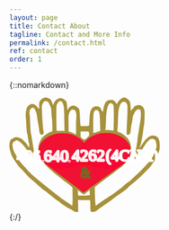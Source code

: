 ```yaml
---
layout: page
title: Contact About
tagline: Contact and More Info
permalink: /contact.html
ref: contact
order: 1
---
```


{::nomarkdown}
<div>
   <svg
      xmlns:dc="http://purl.org/dc/elements/1.1/"
      xmlns:cc="http://creativecommons.org/ns#"
      xmlns:rdf="http://www.w3.org/1999/02/22-rdf-syntax-ns#"
      xmlns:svg="http://www.w3.org/2000/svg"
      xmlns="http://www.w3.org/2000/svg"
      xmlns:sodipodi="http://sodipodi.sourceforge.net/DTD/sodipodi-0.dtd"
      xmlns:inkscape="http://www.inkscape.org/namespaces/inkscape"
      id="svg8"
      version="1.1"
      viewBox="0 0 70.805656 53.95681"
      height="53.95681mm"
      width="70.805656mm"
      sodipodi:docname="heartHandsPretty.svg"
      inkscape:version="0.92.2 5c3e80d, 2017-08-06">
   <metadata
      id="metadata30">
      <rdf:RDF>
         <cc:Work
            rdf:about="">
         <dc:format>image/svg+xml</dc:format>
         <dc:type
            rdf:resource="http://purl.org/dc/dcmitype/StillImage" />
         <dc:title></dc:title>
         </cc:Work>
      </rdf:RDF>
   </metadata>
   <defs
      id="defs28" />
   <sodipodi:namedview
      pagecolor="#ffffff"
      bordercolor="#666666"
      borderopacity="1"
      objecttolerance="10"
      gridtolerance="10"
      guidetolerance="10"
      inkscape:pageopacity="0"
      inkscape:pageshadow="2"
      inkscape:window-width="1440"
      inkscape:window-height="855"
      id="namedview25"
      showgrid="false"
      showguides="true"
      inkscape:guide-bbox="true"
      inkscape:zoom="2.1431541"
      inkscape:cx="84.159775"
      inkscape:cy="54.528623"
      inkscape:window-x="0"
      inkscape:window-y="1"
      inkscape:window-maximized="1"
      inkscape:current-layer="layer5" />
   <!-- <defs
         id="defs2" />
      <metadata
         id="metadata5">
         <rdf:RDF>
            <cc:Work
               rdf:about="">
            <dc:format>image/svg+xml</dc:format>
            <dc:type
               rdf:resource="http://purl.org/dc/dcmitype/StillImage" />
            <dc:title></dc:title>
            </cc:Work>
         </rdf:RDF>
      </metadata> -->
   <g
      style="display:inline"
      transform="translate(-11.755183,-119.99777)"
      id="layer2" />
   <g
      style="display:inline"
      transform="translate(-8.1940652,-150.64573)"
      id="layer1">
      <g
         transform="translate(8.194579,72.686509)"
         id="g862">
         <path
            d="m 16.15,78.159027 c -0.768,0.252 -1.612,0.99 -1.938,1.692 -0.153,0.341 -0.23,1.133 -0.211,2.015 0.02,0.81 0,1.475 -0.058,1.475 -0.115,0 -0.767,-0.684 -0.767,-0.792 0,-0.18 -1.074,-1.151 -1.477,-1.35 -0.518,-0.251 -1.7850004,-0.269 -1.7850004,-0.017 0,0.09 -0.115,0.18 -0.25,0.18 -0.1329995,0 -0.5169995,0.234 -0.8429995,0.54 -0.806,0.737 -1.286,3.004 -1.132,5.199 0.076,0.863 0.172,2.23 0.21,3.076 0.173,2.915 0.327,4.588 0.5,4.876 0.096,0.162 0.21,0.81 0.268,1.44 0.077,0.629 0.25,1.672 0.403,2.32 0.288,1.17 0.403,2.465003 0.211,2.627003 -0.038,0.054 -0.46,-0.468 -0.902,-1.134 -0.825,-1.223003 -2.647,-3.112003 -3.031,-3.112003 -0.096,0 -0.441,-0.126 -0.73,-0.27 -0.651,-0.324 -1.8599999,-0.36 -2.4359999,-0.072 -0.23,0.126 -0.729,0.45 -1.1130001,0.72 -0.63299999,0.467 -0.72899999,0.665 -0.93999999,1.727 -0.25,1.349003 -0.153,2.697653 0.422,4.389653 0.64094139,2.5 2.12705949,4.40776 3.93353009,6.81488 0.153,0.162 2.3024699,2.36047 2.5714699,2.70247 1.036,1.259 2.7239995,2.932 4.1819999,4.137 0.537,0.45 1.842,1.602 2.897,2.555 1.056,0.954 2.072,1.781 2.264,1.853 0.211,0.054 0.69,0.378 1.113,0.72 0.403,0.36 1.113,0.935 1.573,1.313 0.46,0.36 1.19,0.972 1.631,1.331 0.709551,0.56577 1.439013,1.10611 2.187,1.62 0.768,0.521 1.4,1.061 1.4,1.187 0,0.126 0.078,0.198 0.174,0.144 0.076,-0.054 0.307,0.054 0.498,0.252 0.192,0.198 0.423,0.36 0.518,0.36 0.096,0 0.346,0.144 0.557,0.324 0.192,0.197 0.614,0.45 0.902,0.593 0.287,0.144 0.633,0.36 0.767,0.468 0.134,0.126 0.345,0.234 0.441,0.234 0.115,0 0.749,0.36 1.44,0.81 0.959,0.63 1.4,0.809 1.995,0.809 h 0.767 v -3.04 l -0.101117,-2.70289 c 2.310973,0.28812 3.730166,0.0398 5.742117,0.14788 v 0 c 0.057,0.36 0.115,1.511 0.115,2.555 0,1.061 0.058,2.176 0.115,2.482 0.115,0.522 0.173,0.558 1.017,0.558 0.844,0 1.573,-0.288 2.034,-0.81 0.192,-0.197 2.149,-1.583 4.815,-3.418 0.73,-0.486 1.459,-0.99 1.612,-1.115 0.768,-0.576 3.031,-2.285 3.55,-2.68 0.326,-0.253 1.189,-0.864 1.918,-1.368 1.343,-0.918 2.859,-2.123 2.686,-2.123 -0.096,0 1.44,-1.367 2.38,-2.087 2.821558,-2.20221 5.627946,-5.11498 7.808,-7.394 0.967588,-1.31718 2.398,-3.005 2.398,-3.203 1.07353,-2.07402 2.583687,-4.72275 2.308,-6.764 0.0888,-1.197403 -0.126886,-2.499946 -0.534471,-3.591584 0,0 -0.796412,-1.27 -1.832412,-1.323 -1.403659,-0.399044 -2.66419,0.0057 -4.499117,2.047412 l -2.814117,3.935582 0.859529,-2.385642 c 0.321781,-1.402152 0.718939,-3.853057 0.948588,-5.231764 0.115,-0.791 0.23,-1.655 0.23,-1.943 0.432355,-1.664779 0.507639,-3.736197 0.537,-5.487 0.04,-2.86 0.02,-3.04 -0.46,-3.958 -0.25,-0.522 -0.518,-0.936 -0.594,-0.9 -0.058,0.036 -0.288,-0.09 -0.519,-0.27 -0.844,-0.701 -3.204,-0.143 -3.549,0.81 -0.058,0.18 -0.173,0.324 -0.269,0.324 -0.095,0 -0.345,0.306 -0.556,0.666 -0.46,0.845 -0.556,0.647 -0.671,-1.386 -0.116,-2.23 -0.25,-2.59 -1.19,-3.4 -1.4,-1.223 -2.245,-1.205 -3.703,0.072 -0.499,0.432 -1.017,1.08 -1.17,1.421 -0.135,0.36 -0.326,0.648 -0.422,0.648 -0.077,0 -0.288,-0.252 -0.46,-0.576 -0.692,-1.241 -1.92,-1.637 -3.493,-1.151 -1.324,0.414 -1.88,1.44 -2.417,4.426 l -0.211,1.151 -0.442,-0.666 c -0.23,-0.377 -0.46,-0.863 -0.537,-1.097 -0.23,-0.918 -2.34,-1.313 -3.377,-0.63 -1.38,0.918 -1.784,2.285 -1.956,6.405 -0.039,1.205 -0.135,2.285 -0.212,2.393 -0.076,0.108 -0.901,0.18 -2.014,0.18 h -1.9 l -0.095,-0.774 c -0.058,-0.414 -0.154,-1.817 -0.211,-3.094 -0.173,-3.49 -0.212,-3.778 -0.576,-4.372 -0.422,-0.648 -1.919,-1.475 -2.686,-1.475 -1.06,0.176 -1.992,0.875 -2.398,1.709 0,0.144 -0.096,0.27 -0.211,0.27 -0.116,0 -0.192,-0.324 -0.173,-0.774 0.019,-0.414 0.019,-0.792 0,-0.846 -0.02,-0.054 -0.077,-0.467 -0.115,-0.935 -0.058,-1.062 -0.269,-1.421 -1.267,-2.177 -1.036,-0.774 -1.515,-0.882 -2.513,-0.558 -1.094,0.342 -1.88,1.098 -2.34,2.195 -0.212,0.522 -0.442,0.936 -0.538,0.936 -0.077,0 -0.115,-0.072 -0.038,-0.162 0.096,-0.162 -0.154,-0.81 -0.806,-2.123 -0.211,-0.396 -0.556,-0.666 -1.247,-0.936 -1.075,-0.412 -1.324,-0.431 -2.168,-0.162 z m 8.46,1.728 c 0.385,0.233 0.826,1.367 1.018,2.68 0.115,0.702 0.21,3.526 0.21,6.243 l 0.111529,5.07653 c -0.993565,-0.596727 -2.240305,0.0096 -3.719823,-0.262588 0,0 -0.131709,-3.905237 -0.131709,-5.874942 0,-5.811 0.019,-6.153 0.383,-6.657 0.453492,-1.301153 1.452288,-1.639663 2.13,-1.205 z m -6.206,0.408 c 0,0 0.882,1.555 1.27,3.058 0.038,1.277 0.255,4.349 0.39,4.925 0.134,0.575 0.181529,5.571413 0.181529,5.571413 -1.725001,0.559246 -3.764411,1.836057 -5.078647,3.304411 -1.531529,2.738823 -2.084059,4.839649 -1.113,8.052239 0.595,2.358 2.595117,4.06635 4.494117,6.07105 2.762388,2.61247 5.11762,4.13107 7.558353,6.25712 2.794277,1.88589 3.634588,2.99348 3.634588,2.99348 -0.058,1.44 0.06906,4.82129 0.01206,6.11729 l -0.115,2.374 -0.71,-0.485 c -0.384,-0.27 -0.73,-0.54 -0.787,-0.594 -0.163809,-0.13138 -0.344399,-0.24034 -0.537,-0.324 -0.270187,-0.13786 -0.52696,-0.30057 -0.767,-0.486 -0.787,-0.647 -2.341,-1.69 -2.533,-1.69 -0.096,0 -0.192,-0.127 -0.192,-0.27 0,-0.144 -0.115,-0.27 -0.23,-0.27 -0.134,0 -0.633,-0.324 -1.113,-0.72 -0.48,-0.378 -1.554,-1.241 -2.398,-1.89 -1.292701,-0.99241 -5.124957,-4.02527 -6.365175,-5.08253 -3.272509,-2.69503 -5.2248036,-4.54256 -6.6305892,-6.34818 -0.7502778,-0.57597 -1.6259281,-1.81353 -2.2560588,-2.483 -0.8660219,-1.36014 -1.6310848,-2.31953 -2.1385881,-3.34176 -1.164546,-2.03902 -1.5046033,-3.20729 -1.5585887,-4.92153 0,0 0.103,-1.313003 1.247,-1.680003 0.7999999,-0.748 1.9119999,0.2 2.4869999,0.65 1.17,0.935003 3.127,3.436003 4.03,5.163003 0.5939995,1.17 1.7639999,2.357 2.2439999,2.267 0.46,-0.09 0.384,-1.53 -0.269,-5.451 -0.153,-0.9 -0.402,-2.465003 -0.575,-3.508003 -0.150464,-0.931283 -0.310473,-1.860998 -0.48,-2.789 -0.096,-0.504 -0.2300004,-1.997 -0.2880004,-3.328 -0.057,-1.332 -0.153,-3.58 -0.21,-5.002 -0.8269995,-3.064 1.2340004,-3.66 1.2340004,-3.66 0.672,0 0.914,0.26 1.432,1.303 0.365001,0.738 0.595,1.602 0.69,2.573 0.097,0.792 0.308,2.105 0.461,2.897 0.173,0.791 0.384,2.159 0.5,3.058 0.268,2.159 0.325,2.429 0.728,2.717 0.883,0.63 1.65,-0.144 1.382,-1.422 -0.269,-1.367 -0.773,-7.477 -0.773,-11.992 0.718,-2.744 2.035,-2.662 3.142,-1.614 z m 36.56,0.131 c 0.713,0.84 0.62,1.591 0.633,2.645 0.019,1.187 -0.02,2.878 -0.077,3.778 -0.058,0.882 -0.154,3.166 -0.23,5.055 -0.154,3.293 -0.135,3.455 0.21,3.563 1.113,0.305 1.478,-0.288 1.689,-2.771 0.077,-0.846 0.25,-1.979 0.384,-2.519 0.153,-0.54 0.326,-1.547 0.403,-2.23 0.076,-0.684 0.192,-1.386 0.287,-1.53 0.979,-1.907 1.305,-2.41 1.766,-2.644 0.805,-0.396 1.4,-0.324 1.65,0.197 0.345,0.702 0.268,3.545 -0.154,5.776 -0.192,1.115 -0.422,2.446 -0.48,2.968 -0.057,0.54 -0.191,1.367 -0.287,1.871 -0.192,0.99 -0.422,2.753 -0.48,3.598 -0.02,0.288 -0.173,1.35 -0.345,2.339003 -0.845,5.11 -1.367117,6.36547 -0.773117,6.54547 1.267112,-1.8073 2.750035,-4.02615 3.931175,-5.50206 0,0 1.323585,-2.333156 2.449118,-3.343354 1.168235,-1.401882 3.521118,-0.844298 3.437295,0.852353 0.547,1.373001 0.304529,2.669591 -0.468471,4.308591 -0.41072,1.35415 -0.849896,2.50891 -1.683883,3.53694 -0.522236,0.76283 -1.386914,1.80727 -2.038117,2.41806 -1.060174,1.22267 -2.173821,2.36028 -3.108,3.274 -4.183,4.03 -5.046,4.803 -5.833,5.307 -0.403,0.27 -1.324,1.008 -2.034,1.62 -0.69,0.629 -1.88,1.583 -2.647,2.122 -0.912621,0.6483 -1.808256,1.3202 -2.686,2.015 -0.711674,0.52561 -1.387899,0.85911 -2.111,1.386 -1.58424,0.88648 -3.206029,2.14768 -4.547,3.076 -0.518,0.342 -0.979,0.702 -1.055,0.81 -0.326,0.431 -0.533529,-4.41106 -0.591529,-8.72906 0,0 3.097286,-2.50413 7.335234,-5.60988 0,0 2.700406,-2.09585 5.266942,-3.97254 0,0 3.335529,-2.94293 3.964412,-5.08429 0.44,-1.098 1.08347,-4.23653 -0.29653,-7.069527 -0.703,-1.035 -0.113529,-0.780706 -2.018529,-2.432706 -0.901,-0.86 -2.038,-1.5 -3.614,-2.102 0,0 0.218,-2.17 0.276,-4.49 0.057,-2.321 0.192,-4.642 0.268,-5.128 0.442,-2.446 0.94,-3.67 1.689,-4.102 0.729,-0.413 1.19,-0.377 1.918,0.198 z m -6.217,0.81 c 0.384,0.504 0.403,0.702 0.403,6.567 l -0.121,5.754 -2.02,-0.26 c -2.475,-0.09 -1.85,0.514 -1.715,-1.195 0.057,-0.81 0.153,-2.734 0.21,-4.263 -0.059,-1.375 0.642,-9.625 3.243,-6.603 z m -17.92,2.823 c 1.114,0.859 0.522,4.452 0.537,5.937 0.039,4.552 0,5.578 -0.191,5.47 -1.477857,-1.078125 -3.30447,-1.404 -3.30447,-1.404 l -0.03453,-2.914 c 0.0979,-1.93014 -0.317489,-4.115735 0.294941,-5.803588 0.44,-1.236 1.341059,-2.240412 2.698059,-1.285412 z m 10.725,0 c 0.825,0.396 1.036,1.476 1.132,5.686 l 0.096,3.994 c -1.065,-0.036 -1.854,0.725 -2.782,0.863 l -0.537,0.072 v -4.372 c 0,-2.59 0.096,-4.641 0.211,-5.073 0.365,-1.224 0.998,-1.62 1.88,-1.17 z m -4.125,10.183 c 0.058,0.162 0.115,0.63 0.115,1.044 0,0.683 -0.096,0.845 -1.055,1.709 -1.151,1.043 -1.247,1.043 -2.417,0.054 -0.518,-0.432 -0.557,-0.54 -0.557,-1.781 v -1.314 h 1.9 c 1.554,0 1.918,0.054 2.014,0.288 z m -2.41353,29.501763 c 0,0 1.686178,-1.29918 2.722178,-2.19918 l 0.170179,2.39012 c -1.330941,0.36671 -5.562823,0.23653 -5.562823,0.23653 l -0.176944,-2.54717 z"
            id="hands"
            inkscape:connector-curvature="0"
            sodipodi:nodetypes="cccsscssccccccccsccccccccccccccsccscccscscccccscscccccsccccccccccccccccscccccscccccccccsccccccsccccccsccccccscccccccccccccccccccccssscccccccccccccccccccccccccccccccccccccccccccccccccccccccccccccccccccccccccccccccccccccccsccccccscscccccccc"
            style="fill:#a0892c;fill-opacity:0.92660552" />
      </g>
   </g>
   <g
      style="display:inline;fill:#f80733;fill-opacity:0.9254902;stroke-width:0.52916664;stroke-miterlimit:4;stroke-dasharray:none"
      transform="translate(-11.966813,-121.32081)"
      id="heart">
      <g
         style="fill:#f80733;fill-opacity:0.9254902;fill-rule:evenodd;stroke:#000000;stroke-width:0.54498875;stroke-miterlimit:4;stroke-dasharray:none"
         transform="matrix(0.92904128,0,0,1.014787,16.445915,120.98264)"
         id="g864">
         <ellipse
            style="fill:#f80733;fill-opacity:0.9254902;stroke:#f80733;stroke-width:0.54498875;stroke-miterlimit:4;stroke-dasharray:none;stroke-opacity:0.9254902"
            cx="44.215359"
            cy="25.186964"
            rx="12.23322"
            ry="8.0579929"
            id="ellipse895" />
         <ellipse
            style="fill:#f80733;fill-opacity:0.9254902;stroke:#f80733;stroke-width:0.54498875;stroke-miterlimit:4;stroke-dasharray:none;stroke-opacity:0.9254902"
            ry="8.0204515"
            rx="11.969459"
            cy="25.224092"
            cx="22.142801"
            id="ellipse897" />
         <path
            style="fill:#f80733;fill-opacity:0.9254902;stroke:#f80733;stroke-width:0.54498875;stroke-miterlimit:4;stroke-dasharray:none;stroke-opacity:0.9254902"
            d="M 32.703086,44.146168 14.194513,31.342878 53.957335,30.220552 Z"
            id="path899"
            inkscape:connector-curvature="0" />
         <path
            inkscape:connector-curvature="0"
            id="path898"
            d="m 33.339186,28.67064 -1.795869,2.279035 3.858149,0.199778 z"
            style="fill:#f80733;fill-opacity:0.9254902;stroke:#fe0000;stroke-width:0.54498875;stroke-miterlimit:4;stroke-dasharray:none;stroke-opacity:0.94117647" />
      </g>
   </g>
   <g
      style="display:inline"
      transform="matrix(0.89719915,0,0,1.0027581,-7.5596864,-121.47897)"
      id="layer5">
      <text
         id="text939"
         y="199.94576"
         x="27.18688"
         style="font-style:normal;font-variant:normal;font-weight:normal;font-stretch:normal;font-size:10.58333302px;line-height:1.25;font-family:sans-serif;-inkscape-font-specification:sans-serif;font-variant-ligatures:normal;font-variant-position:normal;font-variant-caps:normal;font-variant-numeric:normal;font-variant-alternates:normal;font-feature-settings:normal;text-indent:0;text-align:start;text-decoration:none;text-decoration-line:none;text-decoration-style:solid;text-decoration-color:#000000;letter-spacing:0px;word-spacing:0px;text-transform:none;writing-mode:lr-tb;direction:ltr;text-orientation:mixed;dominant-baseline:auto;baseline-shift:baseline;text-anchor:start;white-space:normal;shape-padding:0;opacity:1;vector-effect:none;fill:#000000;fill-opacity:1;stroke:#ff0000;stroke-width:2.64583325;stroke-linecap:butt;stroke-linejoin:bevel;stroke-miterlimit:4;stroke-dasharray:0, 29.1041663;stroke-dashoffset:100;stroke-opacity:1;paint-order:markers stroke fill"
         xml:space="preserve"><tspan
            style="font-style:normal;font-variant:normal;font-weight:normal;font-stretch:normal;font-family:sans-serif;-inkscape-font-specification:sans-serif;fill:#000000;fill-opacity:1;stroke-width:2.64583325"
            y="209.30952"
            x="27.18688"
            id="tspan937" /></text>
      <text
         id="ampersand"
         y="155.55254"
         x="46.72921"
         style="font-style:normal;font-variant:normal;font-weight:normal;font-stretch:condensed;font-size:6.93239021px;line-height:1.25;font-family:'Arial Narrow';-inkscape-font-specification:'Arial Narrow, Condensed';font-variant-ligatures:normal;font-variant-position:normal;font-variant-caps:normal;font-variant-numeric:normal;font-variant-alternates:normal;font-feature-settings:normal;text-indent:0;text-align:start;text-decoration:none;text-decoration-line:none;text-decoration-style:solid;text-decoration-color:#000000;letter-spacing:0px;word-spacing:0px;text-transform:none;writing-mode:lr-tb;direction:ltr;text-orientation:mixed;dominant-baseline:auto;baseline-shift:baseline;text-anchor:start;white-space:normal;shape-padding:0;opacity:1;vector-effect:none;fill:#786721;fill-opacity:0;stroke:#786721;stroke-width:0.8187862;stroke-linecap:butt;stroke-linejoin:bevel;stroke-miterlimit:4;stroke-dasharray:none;stroke-dashoffset:10;stroke-opacity:1;paint-order:markers stroke fill"
         xml:space="preserve"
         transform="scale(0.97980198,1.0206144)"><tspan
            style="fill:#786721;stroke:#786721;stroke-width:0.8187862;stroke-miterlimit:4;stroke-dasharray:none;stroke-dashoffset:10;stroke-opacity:1"
            y="155.55254"
            x="46.72921"
            id="tspan1007">&amp;</tspan></text>
      <text
         xml:space="preserve"
         style="font-style:normal;font-variant:normal;font-weight:normal;font-stretch:condensed;font-size:8.28549957px;line-height:1.25;font-family:'Arial Narrow';-inkscape-font-specification:'Arial Narrow, Condensed';font-variant-ligatures:normal;font-variant-position:normal;font-variant-caps:normal;font-variant-numeric:normal;font-variant-alternates:normal;font-feature-settings:normal;text-indent:0;text-align:start;text-decoration:none;text-decoration-line:none;text-decoration-style:solid;text-decoration-color:#000000;letter-spacing:0px;word-spacing:0px;text-transform:none;writing-mode:lr-tb;direction:ltr;text-orientation:mixed;dominant-baseline:auto;baseline-shift:baseline;text-anchor:start;white-space:normal;shape-padding:0;opacity:1;vector-effect:none;fill:#000000;fill-opacity:0;stroke:#ffffff;stroke-width:0.95835364;stroke-linecap:butt;stroke-linejoin:bevel;stroke-miterlimit:4;stroke-dasharray:none;stroke-dashoffset:26.45833397;stroke-opacity:0.94117647;paint-order:markers stroke fill"
         x="24.489195"
         y="158.91101"
         id="prefix"
         transform="scale(1.0509008,0.9515646)"><tspan
            id="tspan836"
            x="24.489195"
            y="158.91101"
            style="font-size:8.28549957px;stroke:#ffffff;stroke-width:0.95835364;stroke-miterlimit:4;stroke-dasharray:none;stroke-dashoffset:26.45833397;stroke-opacity:0.94117647"><tspan
      style="font-size:2.78945899px"
      id="tspan840">.</tspan>640<tspan
      style="font-size:2.78945899px"
      id="tspan842">.</tspan></tspan></text>
      <text
         xml:space="preserve"
         style="font-style:normal;font-variant:normal;font-weight:normal;font-stretch:condensed;font-size:8.28555489px;line-height:1.25;font-family:'Arial Narrow';-inkscape-font-specification:'Arial Narrow, Condensed';font-variant-ligatures:normal;font-variant-position:normal;font-variant-caps:normal;font-variant-numeric:normal;font-variant-alternates:normal;font-feature-settings:normal;text-indent:0;text-align:start;text-decoration:none;text-decoration-line:none;text-decoration-style:solid;text-decoration-color:#000000;letter-spacing:0px;word-spacing:0px;text-transform:none;writing-mode:lr-tb;direction:ltr;text-orientation:mixed;dominant-baseline:auto;baseline-shift:baseline;text-anchor:start;white-space:normal;shape-padding:0;opacity:1;vector-effect:none;fill:#000000;fill-opacity:0;stroke:#ffffff;stroke-width:0.95835972;stroke-linecap:butt;stroke-linejoin:bevel;stroke-miterlimit:4;stroke-dasharray:none;stroke-dashoffset:26.45833397;stroke-opacity:0.94117647;paint-order:markers stroke fill"
         x="39.170834"
         y="158.76732"
         id="phone"
         transform="scale(1.0509086,0.95155753)"><tspan
            id="the-number"
            x="39.170834"
            y="158.76732"
            style="font-size:8.28555489px;stroke:#ffffff;stroke-width:0.95835972;stroke-miterlimit:4;stroke-dasharray:none;stroke-dashoffset:26.45833397;stroke-opacity:0.94117647">4262</tspan></text>
      <text
         xml:space="preserve"
         style="font-style:normal;font-variant:normal;font-weight:normal;font-stretch:condensed;font-size:8.1314497px;line-height:1.25;font-family:'Arial Narrow';-inkscape-font-specification:'Arial Narrow, Condensed';font-variant-ligatures:normal;font-variant-position:normal;font-variant-caps:normal;font-variant-numeric:normal;font-variant-alternates:normal;font-feature-settings:normal;text-indent:0;text-align:start;text-decoration:none;text-decoration-line:none;text-decoration-style:solid;text-decoration-color:#000000;letter-spacing:0px;word-spacing:0px;text-transform:none;writing-mode:lr-tb;direction:ltr;text-orientation:mixed;dominant-baseline:auto;baseline-shift:baseline;text-anchor:start;white-space:normal;shape-padding:0;opacity:1;vector-effect:none;fill:#000000;fill-opacity:0;stroke:#ffffff;stroke-width:0.94053519;stroke-linecap:butt;stroke-linejoin:bevel;stroke-miterlimit:4;stroke-dasharray:none;stroke-dashoffset:26.45833397;stroke-opacity:1;paint-order:markers stroke fill"
         x="57.336906"
         y="155.41132"
         id="in-paren"
         transform="scale(1.0296251,0.97122726)"><tspan
            id="4CNA"
            x="57.336906"
            y="155.41132"
            style="font-size:8.1314497px;stroke:#ffffff;stroke-width:0.94053519;stroke-miterlimit:4;stroke-dasharray:none;stroke-dashoffset:26.45833397;stroke-opacity:1">(4CNA)</tspan></text>
      <text
         transform="scale(1.0229388,0.97757556)"
         id="text839"
         y="154.70143"
         x="11.947903"
         style="font-style:normal;font-variant:normal;font-weight:normal;font-stretch:condensed;font-size:8.09431171px;line-height:1.25;font-family:'Arial Narrow';-inkscape-font-specification:'Arial Narrow, Condensed';font-variant-ligatures:normal;font-variant-position:normal;font-variant-caps:normal;font-variant-numeric:normal;font-variant-alternates:normal;font-feature-settings:normal;text-indent:0;text-align:start;text-decoration:none;text-decoration-line:none;text-decoration-style:solid;text-decoration-color:#000000;letter-spacing:0px;word-spacing:0px;text-transform:none;writing-mode:lr-tb;direction:ltr;text-orientation:mixed;dominant-baseline:auto;baseline-shift:baseline;text-anchor:start;white-space:normal;shape-padding:0;opacity:1;vector-effect:none;fill:#000000;fill-opacity:0;stroke:#ffffff;stroke-width:0.93614489;stroke-linecap:butt;stroke-linejoin:bevel;stroke-miterlimit:4;stroke-dasharray:none;stroke-dashoffset:26.45833397;stroke-opacity:0.94117647;paint-order:markers stroke fill"
         xml:space="preserve"
         area-code="text839"><tspan
            style="font-size:8.09431171px;stroke:#ffffff;stroke-width:0.93614489;stroke-miterlimit:4;stroke-dasharray:none;stroke-dashoffset:26.45833397;stroke-opacity:0.94117647"
            y="154.70143"
            x="11.947903"
            id="tspan837">406</tspan></text>
   </g>
   <path
      style="opacity:1;vector-effect:none;fill:#a7ac93;fill-opacity:0;stroke-width:0.65203172;stroke-linecap:butt;stroke-linejoin:miter;stroke-miterlimit:4;stroke-dasharray:none;stroke-dashoffset:0;stroke-opacity:1"
      d="m 49.613281,107.9202 c -0.0079,-1.20942 -0.572517,-3.42844 -1.254759,-4.93115 -1.065165,-2.34616 -1.109208,-2.84114 -0.311696,-3.503013 2.031135,-1.685691 0.132611,-6.492742 -3.091761,-7.828325 -1.290046,-0.534353 -1.91498,-1.344822 -2.158071,-2.798768 -4.346021,-25.993974 -4.938706,-30.552188 -5.692085,-43.776635 -1.143598,-20.074172 -1.1143,-21.386315 0.526709,-23.589231 1.930925,-2.592105 4.425103,-3.380834 6.047659,-1.91244 2.945809,2.66592 4.351851,8.773278 9.30237,40.406258 0.90505,5.78312 3.316871,8.273841 6.222631,6.426198 1.08611,-0.690609 2.258666,-4.015456 1.861758,-5.279121 -0.684589,-2.179575 -2.323943,-23.017118 -2.724809,-34.634568 -0.401285,-11.629632 -0.363175,-12.174718 1.061812,-15.186674 3.16138,-6.6821238 7.858868,-6.0135793 11.612107,1.652631 1.183936,2.418256 2.421404,5.939227 2.749929,7.824381 0.64109,3.67871 1.689217,17.241191 2.360431,30.543324 l 0.414111,8.206854 -2.860493,1.140812 c -8.351882,3.330872 -15.405151,9.20916 -18.555051,15.464029 -5.206838,10.339398 -5.410207,20.439402 -0.643097,31.938428 0.353931,0.85374 0.115983,0.99621 -1.233108,0.73832 -0.919416,-0.17576 -2.110101,0.0443 -2.645966,0.48904 -0.831321,0.68993 -0.976402,0.4859 -0.988621,-1.39035 z"
      id="path840"
      inkscape:connector-curvature="0"
      transform="scale(0.26458333)" />
   <g
      inkscape:groupmode="layer"
      id="layer4"
      inkscape:label="Layer 1" />
   </svg>
</div>
{:/}
    
<!-- [Go to the Home Page]({{ '/' | absolute_url }}) -->
